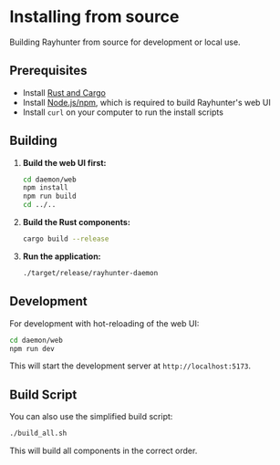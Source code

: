 # Installing from source

Building Rayhunter from source for development or local use.

## Prerequisites

* Install [Rust and Cargo](https://www.rust-lang.org/tools/install)
* Install [Node.js/npm](https://docs.npmjs.com/downloading-and-installing-node-js-and-npm), which is required to build Rayhunter's web UI
* Install `curl` on your computer to run the install scripts

## Building

1. **Build the web UI first:**
   ```sh
   cd daemon/web
   npm install
   npm run build
   cd ../..
   ```

2. **Build the Rust components:**
   ```sh
   cargo build --release
   ```

3. **Run the application:**
   ```sh
   ./target/release/rayhunter-daemon
   ```

## Development

For development with hot-reloading of the web UI:
```sh
cd daemon/web
npm run dev
```

This will start the development server at `http://localhost:5173`.

## Build Script

You can also use the simplified build script:
```sh
./build_all.sh
```

This will build all components in the correct order.
